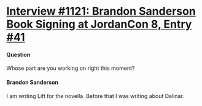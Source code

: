 # [Interview #1121: Brandon Sanderson Book Signing at JordanCon 8, Entry #41](https://www.theoryland.com/intvmain.php?i=1121#41)

#### Question

Whose part are you working on right this moment?

#### Brandon Sanderson

I am writing Lift for the novella. Before that I was writing about Dalinar.

